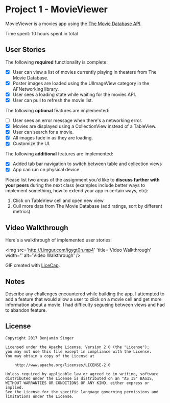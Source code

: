 # Project 1 - MovieViewer

MovieViewer is a movies app using the [The Movie Database API](http://docs.themoviedb.apiary.io/#).

Time spent: 10 hours spent in total

## User Stories

The following **required** functionality is complete:

- [X] User can view a list of movies currently playing in theaters from The Movie Database.
- [X] Poster images are loaded using the UIImageView category in the AFNetworking library.
- [X] User sees a loading state while waiting for the movies API.
- [X] User can pull to refresh the movie list.

The following **optional** features are implemented:

- [ ] User sees an error message when there's a networking error.
- [X] Movies are displayed using a CollectionView instead of a TableView.
- [X] User can search for a movie.
- [X] All images fade in as they are loading.
- [X] Customize the UI.

The following **additional** features are implemented:

- [X] Added tab bar navigation to switch between table and collection views 
- [X] App can run on physical device

Please list two areas of the assignment you'd like to **discuss further with your peers** during the next class (examples include better ways to implement something, how to extend your app in certain ways, etc):

1. Click on TableView cell and open new view 
2. Cull more data from The Movie Database (add ratings, sort by different metrics)

## Video Walkthrough 

Here's a walkthrough of implemented user stories:

<img src='http://i.imgur.com/igygt0n.mp4' 'title='Video Walkthrough' width='' alt='Video Walkthrough' />

GIF created with [LiceCap](http://www.cockos.com/licecap/).

## Notes

Describe any challenges encountered while building the app.
I attempted to add a feature that would allow a user to click on a movie cell and get more information about a movie. I had difficulty segueing between views and had to abandon feature.

## License

    Copyright 2017 Benjamin Singer

    Licensed under the Apache License, Version 2.0 (the "License");
    you may not use this file except in compliance with the License.
    You may obtain a copy of the License at

        http://www.apache.org/licenses/LICENSE-2.0

    Unless required by applicable law or agreed to in writing, software
    distributed under the License is distributed on an "AS IS" BASIS,
    WITHOUT WARRANTIES OR CONDITIONS OF ANY KIND, either express or implied.
    See the License for the specific language governing permissions and
    limitations under the License. 
